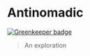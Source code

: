 Antinomadic
===========

[![Greenkeeper badge](https://badges.greenkeeper.io/RichardLitt/antinomadic.svg)](https://greenkeeper.io/)

> An exploration
